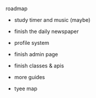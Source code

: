 roadmap

- study timer and music (maybe)

- finish the daily newspaper

- profile system

- finish admin page

- finish classes & apis

- more guides

- tyee map
